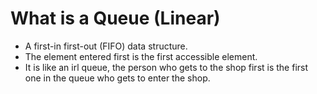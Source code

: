 # What is a Queue (Linear)
- A first-in first-out (FIFO) data structure.
- The element entered first is the first accessible element.
- It is like an irl queue, the person who gets to the shop first is the first one in the queue who gets to enter the shop. 